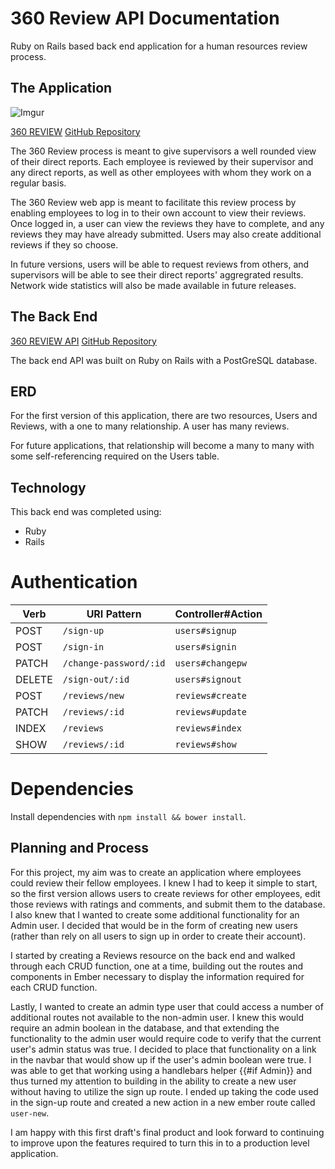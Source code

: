 # 360 Review API Documentation

Ruby on Rails based back end application for a human resources review process.

## The Application

![Imgur](https://i.imgur.com/4FouJfj.png)

[360 REVIEW](https://mdcollins80.github.io/ThreeSixty-Review)
[GitHub Repository](https://github.com/mdcollins80/ThreeSixty-Review)


The 360 Review process is meant to give supervisors a well rounded view of their
direct reports.  Each employee is reviewed by their supervisor and any direct
reports, as well as other employees with whom they work on a regular basis.

The 360 Review web app is meant to facilitate this review process by enabling
employees to log in to their own account to view their reviews.  Once logged in,
a user can view the reviews they have to complete, and any reviews they may have
already submitted.  Users may also create additional reviews if they so choose.

In future versions, users will be able to request reviews from others, and
supervisors will be able to see their direct reports' aggregrated results.
Network wide statistics will also be made available in future releases.

## The Back End

[360 REVIEW API](https://frightening-citadel-39718.herokuapp.com/)
[GitHub Repository](https://github.com/mdcollins80/ThreeSixty-Review-Api)

The back end API was built on Ruby on Rails with a PostGreSQL database.

## ERD

For the first version of this application, there are two resources, Users and
Reviews, with a one to many relationship.  A user has many reviews.

For future applications, that relationship will become a many to many with some self-referencing required on the Users table.

## Technology

This back end was completed using:
- Ruby
- Rails

# Authentication

| Verb   | URI Pattern            | Controller#Action |
|--------|------------------------|-------------------|
| POST   | `/sign-up`             | `users#signup`    |
| POST   | `/sign-in`             | `users#signin`    |
| PATCH  | `/change-password/:id` | `users#changepw`  |
| DELETE | `/sign-out/:id`        | `users#signout`   |
| POST   | `/reviews/new`         | `reviews#create`  |
| PATCH  | `/reviews/:id`         | `reviews#update`  |
| INDEX  | `/reviews`             | `reviews#index`   |
| SHOW   | `/reviews/:id`         | `reviews#show`    |

# Dependencies

Install dependencies with `npm install && bower install`.

## Planning and Process

For this project, my aim was to create an application where employees could
review their fellow employees.  I knew I had to keep it simple to start, so the
first version allows users to create reviews for other employees, edit those
reviews with ratings and comments, and submit them to the database.  I also knew
that I wanted to create some additional functionality for an Admin user.  I
decided that would be in the form of creating new users (rather than rely on all
users to sign up in order to create their account).

I started by creating a Reviews resource on the back end and walked through each CRUD function, one at a time, building out the routes and components in Ember necessary to display the information required for each CRUD function.

Lastly, I wanted to create an admin type user that could access a number of
additional routes not available to the non-admin user.  I knew this would require
an admin boolean in the database, and that extending the functionality to the
admin user would require code to verify that the current user's admin status was
true.  I decided to place that functionality on a link in the navbar that would
show up if the user's admin boolean were true.  I was able to get that working
using a handlebars helper {{#if Admin}} and thus turned my attention to building
in the ability to create a new user without having to utilize the sign up route.
I ended up taking the code used in the sign-up route and created a new action in
a new ember route called `user-new`.

I am happy with this first draft's final product and look forward to continuing
to improve upon the features required to turn this in to a production level
application.

